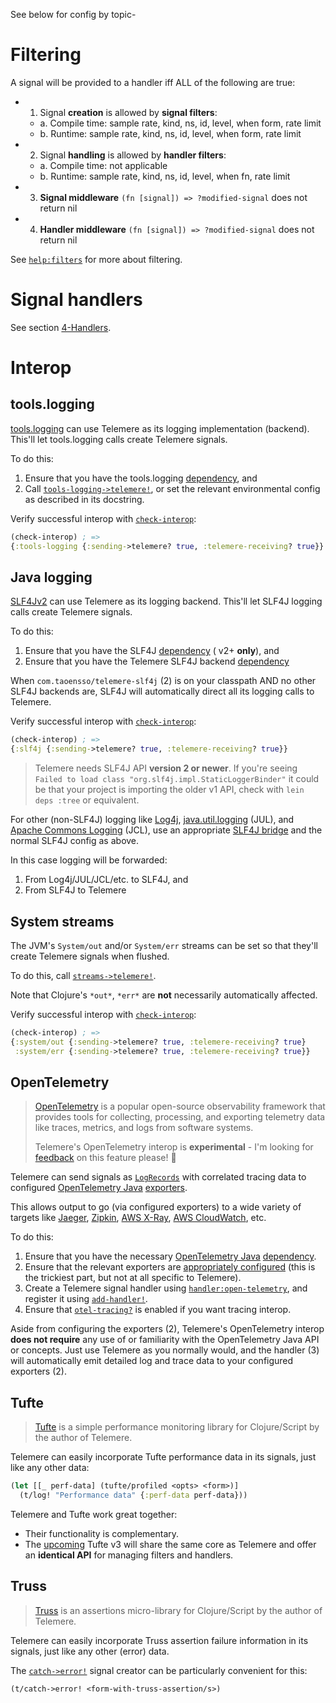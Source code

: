 See below for config by topic-

# Filtering

A signal will be provided to a handler iff ALL of the following are true:

- 1. Signal **creation** is allowed by **signal filters**:
	- a. Compile time: sample rate, kind, ns, id, level, when form, rate limit
	- b. Runtime: sample rate, kind, ns, id, level, when form, rate limit
	  
- 2. Signal **handling** is allowed by **handler filters**:
	- a. Compile time: not applicable
	- b. Runtime: sample rate, kind, ns, id, level, when fn, rate limit
	  
- 3. **Signal middleware** `(fn [signal]) => ?modified-signal` does not return nil
- 4. **Handler middleware** `(fn [signal]) => ?modified-signal` does not return nil

See [`help:filters`](https://cljdoc.org/d/com.taoensso/telemere/CURRENT/api/taoensso.telemere#help:filters) for more about filtering.

# Signal handlers

See section [4-Handlers](./4-Handlers).

# Interop

## tools.logging

[tools.logging](https://github.com/clojure/tools.logging) can use Telemere as its logging implementation (backend). This'll let tools.logging calls create Telemere signals.

To do this:

1. Ensure that you have the tools.logging [dependency](https://mvnrepository.com/artifact/org.clojure/tools.logging), and
2. Call [`tools-logging->telemere!`](https://cljdoc.org/d/com.taoensso/telemere/CURRENT/api/taoensso.telemere.tools-logging#tools-logging-%3Etelemere!), or set the relevant environmental config as described in its docstring.

Verify successful interop with [`check-interop`](https://cljdoc.org/d/com.taoensso/telemere/CURRENT/api/taoensso.telemere#check-interop):

```clojure
(check-interop) ; =>
{:tools-logging {:sending->telemere? true, :telemere-receiving? true}}
```

## Java logging

[SLF4Jv2](https://www.slf4j.org/) can use Telemere as its logging backend. This'll let SLF4J logging calls create Telemere signals.

To do this:

1. Ensure that you have the SLF4J [dependency](https://mvnrepository.com/artifact/org.slf4j/slf4j-api) ( v2+ **only**), and
2. Ensure that you have the Telemere SLF4J backend [dependency](https://clojars.org/com.taoensso/telemere-slf4j)

When `com.taoensso/telemere-slf4j` (2) is on your classpath AND no other SLF4J backends are, SLF4J will automatically direct all its logging calls to Telemere.

Verify successful interop with [`check-interop`](https://cljdoc.org/d/com.taoensso/telemere/CURRENT/api/taoensso.telemere#check-interop):

```clojure
(check-interop) ; =>
{:slf4j {:sending->telemere? true, :telemere-receiving? true}}
```

> Telemere needs SLF4J API **version 2 or newer**. If you're seeing `Failed to load class "org.slf4j.impl.StaticLoggerBinder"` it could be that your project is importing the older v1 API, check with `lein deps :tree` or equivalent.

For other (non-SLF4J) logging like [Log4j](https://logging.apache.org/log4j/2.x/), [java.util.logging](https://docs.oracle.com/javase/8/docs/api/java/util/logging/package-summary.html) (JUL), and [Apache Commons Logging](https://commons.apache.org/proper/commons-logging/) (JCL), use an appropriate [SLF4J bridge](https://www.slf4j.org/legacy.html) and the normal SLF4J config as above.

In this case logging will be forwarded:

1. From Log4j/JUL/JCL/etc. to SLF4J, and
2. From SLF4J to Telemere

## System streams

The JVM's `System/out` and/or `System/err` streams can be set so that they'll create Telemere signals when flushed.

To do this, call [`streams->telemere!`](https://cljdoc.org/d/com.taoensso/telemere/CURRENT/api/taoensso.telemere#streams-%3Etelemere!).

Note that Clojure's `*out*`, `*err*` are **not** necessarily automatically affected.

Verify successful interop with [`check-interop`](https://cljdoc.org/d/com.taoensso/telemere/CURRENT/api/taoensso.telemere#check-interop):

```clojure
(check-interop) ; =>
{:system/out {:sending->telemere? true, :telemere-receiving? true}
 :system/err {:sending->telemere? true, :telemere-receiving? true}}
```

## OpenTelemetry

> [OpenTelemetry](https://opentelemetry.io/) is a popular open-source observability framework that provides tools for collecting, processing, and exporting telemetry data like traces, metrics, and logs from software systems.
> 
> Telemere's OpenTelemetry interop is **experimental** - I'm looking for [feedback](https://www.taoensso.com/telemere/slack) on this feature please! 🙏

Telemere can send signals as [`LogRecords`](https://opentelemetry.io/docs/specs/otel/logs/data-model/) with correlated tracing data to configured [OpenTelemetry Java](https://github.com/open-telemetry/opentelemetry-java) [exporters](https://opentelemetry.io/docs/languages/java/exporters/).

This allows output to go (via configured exporters) to a wide variety of targets like [Jaeger](https://www.jaegertracing.io/), [Zipkin](https://zipkin.io/), [AWS X-Ray](https://aws.amazon.com/xray/), [AWS CloudWatch](https://aws.amazon.com/cloudwatch/), etc.

To do this:

1. Ensure that you have the necessary [OpenTelemetry Java](https://github.com/open-telemetry/opentelemetry-java) [dependency](https://mvnrepository.com/artifact/io.opentelemetry/opentelemetry-api).
2. Ensure that the relevant exporters are [appropriately configured](https://opentelemetry.io/docs/languages/java/configuration/) (this is the trickiest part, but not at all specific to Telemere).
3. Create a Telemere signal handler using [`handler:open-telemetry`](https://cljdoc.org/d/com.taoensso/telemere/CURRENT/api/taoensso.telemere.open-telemetry#handler:open-telemetry), and register it using [`add-handler!`](https://cljdoc.org/d/com.taoensso/telemere/CURRENT/api/taoensso.telemere#add-handler!).
4. Ensure that [`otel-tracing?`](https://cljdoc.org/d/com.taoensso/telemere/CURRENT/api/taoensso.telemere#otel-tracing?) is enabled if you want tracing interop.

Aside from configuring the exporters (2), Telemere's OpenTelemetry interop **does not require** any use of or familiarity with the OpenTelemetry Java API or concepts. Just use Telemere as you normally would, and the handler (3) will automatically emit detailed log and trace data to your configured exporters (2).

## Tufte

> [Tufte](https://www.taoensso.com/tufte) is a simple performance monitoring library for Clojure/Script by the author of Telemere.

Telemere can easily incorporate Tufte performance data in its signals, just like any other data:

```clojure
(let [[_ perf-data] (tufte/profiled <opts> <form>)]
  (t/log! "Performance data" {:perf-data perf-data}))
```

Telemere and Tufte work great together:

- Their functionality is complementary.
- The [upcoming](https://www.taoensso.com/roadmap) Tufte v3 will share the same core as Telemere and offer an **identical API** for managing filters and handlers.

## Truss

> [Truss](https://www.taoensso.com/truss) is an assertions micro-library for Clojure/Script by the author of Telemere.

Telemere can easily incorporate Truss assertion failure information in its signals, just like any other (error) data.

The [`catch->error!`](https://cljdoc.org/d/com.taoensso/telemere/CURRENT/api/taoensso.telemere#catch-%3Eerror!) signal creator can be particularly convenient for this:

```clojure
(t/catch->error! <form-with-truss-assertion/s>)
```
